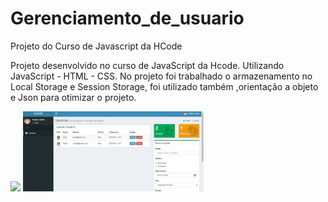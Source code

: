 # Gerenciamento_de_usuario
Projeto do Curso de Javascript da HCode

Projeto desenvolvido no curso de JavaScript da Hcode.
Utilizando JavaScript - HTML - CSS.
No projeto foi trabalhado o armazenamento no Local Storage e Session Storage, foi utilizado também ,orientação a objeto e Json para otimizar o projeto.

<img src="dist/img/gif-page.mp4" style="max-height: 128px;">
<img src="dist/img/page.jpeg" style="max-height: 128px;">